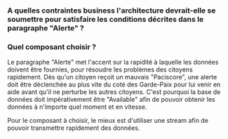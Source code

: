 ### A quelles contraintes business l'architecture devrait-elle se soumettre pour satisfaire les conditions décrites dans le paragraphe "Alerte" ?
### Quel composant choisir ?

Le paragraphe "Alerte" met l'accent sur la rapidité à laquelle les données doivent être fournies, pour résoudre les problèmes des citoyens rapidement.
Dès qu'un citoyen reçoit un mauvais "Paciscore", une alerte doit être déclenchée au plus vite du coté des Garde-Paix pour lui venir en aide avant qu'il ne perturbe les autres citoyens.
C'est pourquoi la base de données doit impérativement être "Available" afin de pouvoir obtenir les données à n'importe quel moment et en vitesse.

Pour le composant à choisir, le mieux est d'utiliser une stream afin de pouvoir transmettre rapidement des données.
